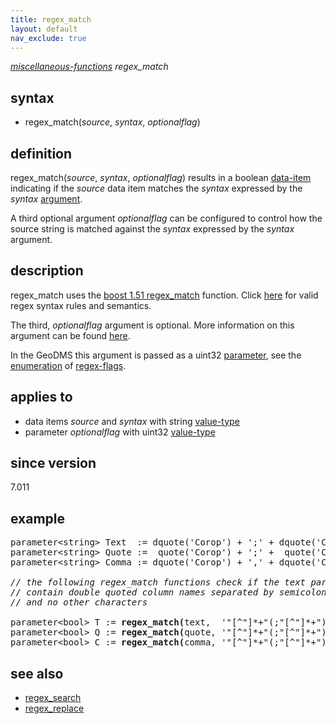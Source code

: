 ```yaml
---
title: regex_match
layout: default
nav_exclude: true
---
```

*[miscellaneous-functions](miscellaneous-functions) regex_match*

## syntax

- regex_match(*source*, *syntax*, *optionalflag*)

## definition

regex_match(*source*, *syntax*, *optionalflag*) results in a boolean [data-item](data-item) indicating if the *source* data item matches the *syntax* expressed by the *syntax* [argument](argument).

A third optional argument *optionalflag* can be configured to control how the source string is matched against the *syntax* expressed by the *syntax* argument.

## description

regex_match uses the [boost 1.51 regex_match](https://www.boost.org/doc/libs/1_51_0/libs/regex/doc/html/boost_regex/ref/regex_match.html) function. Click [here](https://www.boost.org/doc/libs/1_51_0/libs/regex/doc/html/boost_regex/syntax/perl_syntax.html) for valid regex syntax rules and semantics.

The third, *optionalflag* argument is optional. More information on this argument can be found [here](https://www.boost.org/doc/libs/1_51_0/libs/regex/doc/html/boost_regex/ref/match_flag_type.html).

In the GeoDMS this argument is passed as a uint32 [parameter](parameter), see the [enumeration](https://en.wikipedia.org/wiki/Enumeration) of [regex-flags](regex-flags).

## applies to

- data items *source* and *syntax* with string [value-type](value-type)
- parameter *optionalflag* with uint32 [value-type](value-type)

## since version

7.011

## example

<pre>
parameter&lt;string&gt; Text  := dquote('Corop') + ';' + dquote('CoropLabel');
parameter&lt;string&gt; Quote :=  quote('Corop') + ';' +  quote('CoropLabel');
parameter&lt;string&gt; Comma := dquote('Corop') + ',' + dquote('CoropLabel');

<I>// the following regex_match functions check if the text parameters only</I>
<I>// contain double quoted column names separated by semicolons</I>
<I>// and no other characters</I>

parameter&lt;bool&gt; T := <B>regex_match(</B>text,  '"[^"]*+"(;"[^"]*+")*+'<B>)</B>; <I>result = True</I>
parameter&lt;bool&gt; Q := <B>regex_match(</B>quote, '"[^"]*+"(;"[^"]*+")*+'<B>)</B>; <I>result = False (due to single quote)</I>
parameter&lt;bool&gt; C := <B>regex_match(</B>comma, '"[^"]*+"(;"[^"]*+")*+'<B>)</B>; <I>result = False (due to comma)</I>
</pre>

## see also

- [regex_search](regex_search)
- [regex_replace](regex_replace)